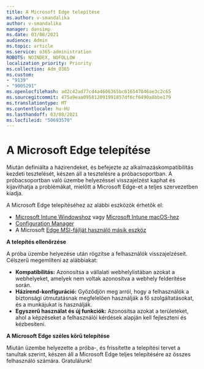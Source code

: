 ```yaml
---
title: A Microsoft Edge telepítése
ms.author: v-smandalika
author: v-smandalika
manager: dansimp
ms.date: 03/08/2021
audience: Admin
ms.topic: article
ms.service: o365-administration
ROBOTS: NOINDEX, NOFOLLOW
localization_priority: Priority
ms.collection: Adm_O365
ms.custom:
- "9139"
- "9005291"
ms.openlocfilehash: ad2c42ad77cd4a4606365bc616547846ae3c2c65
ms.sourcegitcommit: 475a9eaa095812091991857df6cf6490a8bbe179
ms.translationtype: MT
ms.contentlocale: hu-HU
ms.lasthandoff: 03/08/2021
ms.locfileid: "50693570"
---
```

# <a name="deploy-microsoft-edge"></a>A Microsoft Edge telepítése

Miután definiálta a házirendeket, és befejezte az alkalmazáskompatibilitás kezdeti tesztelését, készen áll a tesztelésre a próbacsoportban. A próbacsoportban való üzembe helyezéssel visszajelzést kaphat és kijavíthatja a problémákat, mielőtt a Microsoft Edge-et a teljes szervezetben kiadja.

A Microsoft Edge telepítéséhez az alábbi eszközök érhetők el:

- [Microsoft Intune Windowshoz](https://docs.microsoft.com/mem/intune/apps/apps-windows-edge) vagy [Microsoft Intune macOS-hez](https://docs.microsoft.com/mem/intune/apps/apps-edge-macos)
- [Configuration Manager](https://docs.microsoft.com/DeployEdge/deploy-edge-with-configuration-manager)
- A Microsoft [Edge MSI-fájlját használó másik eszköz](https://www.microsoft.com/edge/business/download)

**A telepítés ellenőrzése**

A próba üzembe helyezése után rögzítse a felhasználók visszajelzéseit. Célszerű megemlíteni az alábbiakat:
- **Kompatibilitás:** Azonosítsa a vállalati webhelylistában azokat a webhelyeket, amelyek nem voltak azonosítva a webhely felderítése során.
- **Házirend-konfiguráció:** Győződjön meg arról, hogy a felhasználók a biztonsági útmutatásnak megfelelően használják a fő szolgáltatásokat, és a munkájukat is használják.
- **Egyszerű használat és új funkciók:** Azonosítsa azokat a területeket, ahol a képzéseket a felhasználói kérdések alapján kell fejleszteni és kézbesíteni.

**A Microsoft Edge széles körű telepítése**

Miután üzembe helyezette a próba-, és frissítette a telepítési tervet a tanultak szerint, készen áll a Microsoft Edge teljes telepítésére az összes felhasználó számára. Gratulálunk!

